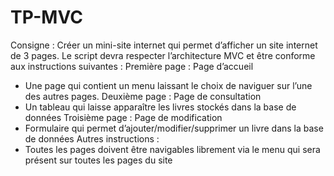 # TP-MVC

Consigne : Créer un mini-site internet qui permet d’afficher un site internet de 3 pages. Le script devra respecter l’architecture MVC et être conforme aux instructions suivantes :
Première page : Page d’accueil
  -	Une page qui contient un menu laissant le choix de naviguer sur l’une des autres pages.
Deuxième page : Page de consultation
  -	Un tableau qui laisse apparaître les livres stockés dans la base de données
Troisième page : Page de modification
  -	Formulaire qui permet d’ajouter/modifier/supprimer un livre dans la base de données 
Autres instructions :
  -	Toutes les pages doivent être navigables librement via le menu qui sera présent sur toutes les pages du site
